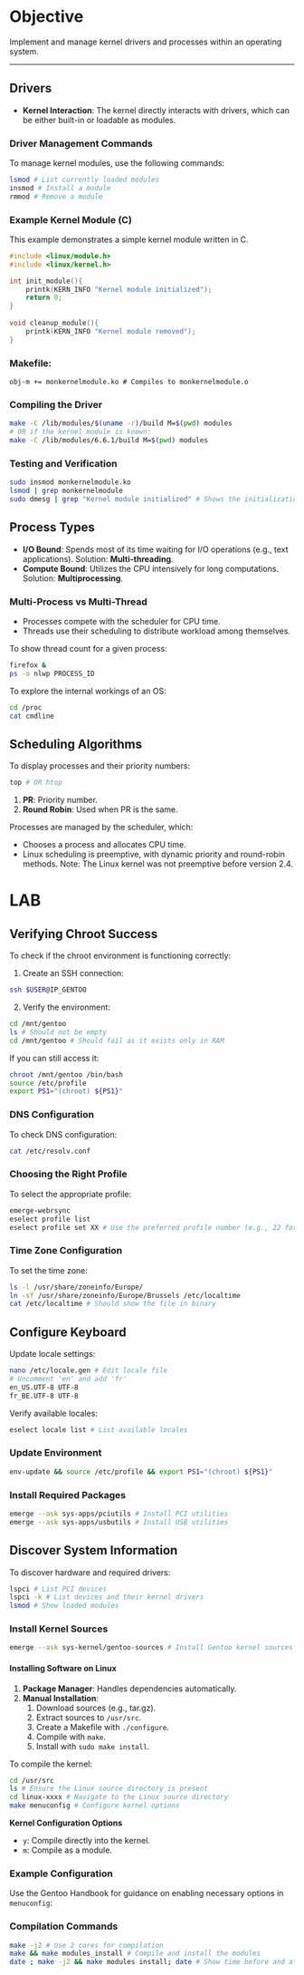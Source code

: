 # Objective

Implement and manage kernel drivers and processes within an operating system.

---

## Drivers

- **Kernel Interaction**: The kernel directly interacts with drivers, which can be either built-in or loadable as modules.

### Driver Management Commands

To manage kernel modules, use the following commands:

```bash
lsmod # List currently loaded modules 
insmod # Install a module 
rmmod # Remove a module
```


### Example Kernel Module (C)

This example demonstrates a simple kernel module written in C.
```C
#include <linux/module.h> 
#include <linux/kernel.h> 

int init_module(){ 
	printk(KERN_INFO "Kernel module initialized"); 
	return 0; 
} 
	
void cleanup_module(){ 
	printk(KERN_INFO "Kernel module removed"); 
}
```

### Makefile:

``` ḿakefile
obj-m += monkernelmodule.ko # Compiles to monkernelmodule.o
```

### Compiling the Driver

```bash
make -C /lib/modules/$(uname -r)/build M=$(pwd) modules
# OR if the kernel module is known:
make -C /lib/modules/6.6.1/build M=$(pwd) modules
```

### Testing and Verification

```bash
sudo insmod monkernelmodule.ko 
lsmod | grep monkernelmodule 
sudo dmesg | grep "Kernel module initialized" # Shows the initialization message
```

## Process Types

- **I/O Bound**: Spends most of its time waiting for I/O operations (e.g., text applications). Solution: **Multi-threading**.
- **Compute Bound**: Utilizes the CPU intensively for long computations. Solution: **Multiprocessing**.

### Multi-Process vs Multi-Thread

- Processes compete with the scheduler for CPU time.
- Threads use their scheduling to distribute workload among themselves.

To show thread count for a given process:
``` bash
firefox &
ps -o nlwp PROCESS_ID
```

To explore the internal workings of an OS:

``` bash
cd /proc
cat cmdline
```

## Scheduling Algorithms

To display processes and their priority numbers:
```bash
top # OR htop
```

1. **PR**: Priority number.
2. **Round Robin**: Used when PR is the same.

Processes are managed by the scheduler, which:

- Chooses a process and allocates CPU time.
- Linux scheduling is preemptive, with dynamic priority and round-robin methods. Note: The Linux kernel was not preemptive before version 2.4.

# LAB

## Verifying Chroot Success

To check if the chroot environment is functioning correctly:

1. Create an SSH connection:
```bash
ssh $USER@IP_GENTOO
```

2. Verify the environment:
```bash
cd /mnt/gentoo 
ls # Should not be empty 
cd /mnt/gentoo # Should fail as it exists only in RAM
```

If you can still access it:
```bash
chroot /mnt/gentoo /bin/bash 
source /etc/profile 
export PS1="(chroot) ${PS1}"
```

### DNS Configuration

To check DNS configuration:
```bash
cat /etc/resolv.conf
```

### Choosing the Right Profile

To select the appropriate profile:
```bash
emerge-webrsync
eselect profile list 
eselect profile set XX # Use the preferred profile number (e.g., 22 for systemd)
```

### Time Zone Configuration

To set the time zone:
```bash
ls -l /usr/share/zoneinfo/Europe/ 
ln -sf /usr/share/zoneinfo/Europe/Brussels /etc/localtime 
cat /etc/localtime # Should show the file in binary
```

## Configure Keyboard

Update locale settings:
```bash
nano /etc/locale.gen # Edit locale file 
# Uncomment 'en' and add 'fr' 
en_US.UTF-8 UTF-8 
fr_BE.UTF-8 UTF-8
```

Verify available locales:
``` bash
eselect locale list # List available locales
```

### Update Environment

```bash
env-update && source /etc/profile && export PS1="(chroot) ${PS1}"
```

### Install Required Packages

```bash
emerge --ask sys-apps/pciutils # Install PCI utilities
emerge --ask sys-apps/usbutils # Install USB utilities
```

## Discover System Information

To discover hardware and required drivers:
```bash
lspci # List PCI devices 
lspci -k # List devices and their kernel drivers 
lsmod # Show loaded modules
```

### Install Kernel Sources

```bash 
emerge --ask sys-kernel/gentoo-sources # Install Gentoo kernel sources
```

#### Installing Software on Linux

1. **Package Manager**: Handles dependencies automatically.
2. **Manual Installation**:
    1. Download sources (e.g., tar.gz).
    2. Extract sources to `/usr/src`.
    3. Create a Makefile with `./configure`.
    4. Compile with `make`.
    5. Install with `sudo make install`.

To compile the kernel:

``` bash
cd /usr/src 
ls # Ensure the Linux source directory is present 
cd linux-xxxx # Navigate to the Linux source directory 
make menuconfig # Configure kernel options
```

**Kernel Configuration Options**

- `y`: Compile directly into the kernel.
- `m`: Compile as a module.

### Example Configuration

Use the Gentoo Handbook for guidance on enabling necessary options in `menuconfig`:

### Compilation Commands

```bash
make -j2 # Use 2 cores for compilation 
make && make modules_install # Compile and install the modules 
date ; make -j2 && make modules install; date # Show time before and after compilation
```


